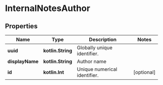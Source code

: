 
# InternalNotesAuthor

## Properties
Name | Type | Description | Notes
------------ | ------------- | ------------- | -------------
**uuid** | **kotlin.String** | Globally unique identifier. | 
**displayName** | **kotlin.String** | Author name | 
**id** | **kotlin.Int** | Unique numerical identifier. |  [optional]



